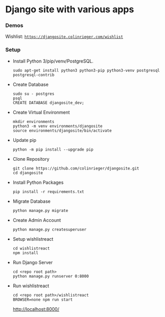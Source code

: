 # Django site with various apps
### Demos
Wishlist: [`https://djangosite.colinrieger.com/wishlist`](https://djangosite.colinrieger.com/wishlist)

### Setup
- Install Python 3/pip/venv/PostgreSQL.  
  ```
  sudo apt-get install python3 python3-pip python3-venv postgresql postgresql-contrib
  ```
- Create Database
  ```
  sudo su - postgres
  psql
  CREATE DATABASE djangosite_dev;
  ```
- Create Virtual Environment
  ```
  mkdir environments
  python3 -m venv environments/djangosite
  source environments/djangosite/bin/activate
  ```
- Update pip
  ```
  python -m pip install --upgrade pip
  ```
- Clone Repository
  ```
  git clone https://github.com/colinrieger/djangosite.git
  cd djangosite
  ```
- Install Python Packages
  ```
  pip install -r requirements.txt
  ```
- Migrate Database
  ```
  python manage.py migrate
  ```
- Create Admin Account
  ```
  python manage.py createsuperuser
  ```
- Setup wishlistreact
  ```
  cd wishlistreact
  npm install
  ```
- Run Django Server
  ```
  cd <repo root path>
  python manage.py runserver 0:8000
  ```
- Run wishlistreact
  ```
  cd <repo root path>/wishlistreact
  BROWSER=none npm run start
  ```
  [http://localhost:8000/](http://localhost:8000/)
